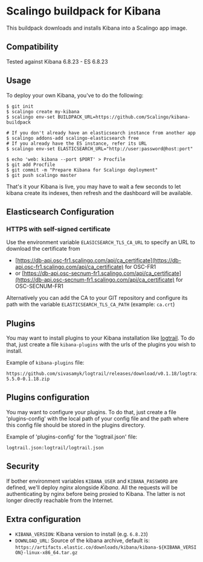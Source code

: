 # Scalingo buildpack for Kibana

This buildpack downloads and installs Kibana into a Scalingo app image.

## Compatibility

Tested against Kibana 6.8.23 - ES 6.8.23

## Usage

To deploy your own Kibana, you've to do the following:

```console
$ git init
$ scalingo create my-kibana
$ scalingo env-set BUILDPACK_URL=https://github.com/Scalingo/kibana-buildpack

# If you don't already have an elasticsearch instance from another app
$ scalingo addons-add scalingo-elasticsearch free
# If you already have the ES instance, refer its URL
$ scalingo env-set ELASTICSEARCH_URL="http://user:password@host:port"

$ echo 'web: kibana --port $PORT' > Procfile
$ git add Procfile
$ git commit -m "Prepare Kibana for Scalingo deployment"
$ git push scalingo master
```

That's it your Kibana is live, you may have to wait a few seconds to let kibana
create its indexes, then refresh and the dashboard will be available.

## Elasticsearch Configuration

### HTTPS with self-signed certificate

Use the environment variable `ELASICSEARCH_TLS_CA_URL` to specify an URL to
download the certificate from
- [https://db-api.osc-fr1.scalingo.com/api/ca_certificate](https://db-api.osc-fr1.scalingo.com/api/ca_certificate) for OSC-FR1
- or [https://db-api.osc-secnum-fr1.scalingo.com/api/ca_certificate](https://db-api.osc-secnum-fr1.scalingo.com/api/ca_certificate) for OSC-SECNUM-FR1

Alternatively you can add the CA to your GIT repository and configure its path
with the variable `ELASTICSEARCH_TLS_CA_PATH` (example: `ca.crt`)

## Plugins

You may want to install plugins to your Kibana installation like
[logtrail](https://github.com/sivasamyk/logtrail). To do
that, just create a file `kibana-plugins` with the urls of the plugins you
wish to install.

Example of `kibana-plugins` file:

```
https://github.com/sivasamyk/logtrail/releases/download/v0.1.18/logtrail-5.5.0-0.1.18.zip
```

## Plugins configuration

You may want to configure your plugins. To do that, just create a file 'plugins-config' with the local path of your config file and the path where this config file should be stored in the plugins directory.

Example of 'plugins-config' for the 'logtrail.json' file:

```
logtrail.json:logtrail/logtrail.json
```

## Security

If bother environment variables `KIBANA_USER` and `KIBANA_PASSWORD` are
defined, we'll deploy *nginx* alongside *Kibana*. All the requests will be
authenticating by nginx before being proxied to Kibana. The latter is not
longer directly reachable from the Internet.

## Extra configuration

* `KIBANA_VERSION`: Kibana version to install (e.g. `6.8.23`)
* `DOWNLOAD_URL`: Source of the kibana archive, default is: `https://artifacts.elastic.co/downloads/kibana/kibana-${KIBANA_VERSION}-linux-x86_64.tar.gz`
